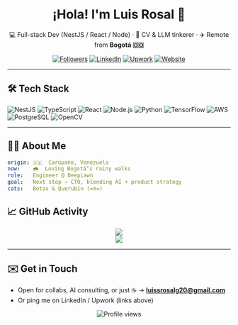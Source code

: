 
<h1 align="center">¡Hola! I'm Luis Rosal 👋</h1>
<p align="center">
  💻 Full-stack Dev (NestJS / React / Node) · 🧠 CV & LLM tinkerer · ✈️ Remote from <b>Bogotá 🇨🇴</b>
</p>

<p align="center">
  <a href="https://github.com/takove"><img src="https://img.shields.io/github/followers/takove?style=social" alt="Followers"></a>
  <a href="https://www.linkedin.com/in/luis-rosal-616057152?utm_source=share&utm_campaign=share_via&utm_content=profile&utm_medium=android_app"><img src="https://img.shields.io/badge/-LinkedIn-blue?logo=linkedin&logoColor=white" alt="LinkedIn"></a>
  <a href="https://www.upwork.com/freelancers/lrosal"><img src="https://img.shields.io/badge/Upwork-03A57F?logo=upwork&logoColor=white" alt="Upwork"></a>
  <a href="https://luisrosal.dev"><img src="https://img.shields.io/badge/Portfolio-000?logo=firefox-browser&logoColor=white" alt="Website"></a>
</p>

---

## 🛠 Tech Stack

![NestJS](https://img.shields.io/badge/nestjs-E0234E?style=for-the-badge&logo=nestjs&logoColor=white)
![TypeScript](https://img.shields.io/badge/typescript-3178C6?style=for-the-badge&logo=typescript&logoColor=white)
![React](https://img.shields.io/badge/react-20232A?style=for-the-badge&logo=react&logoColor=61DAFB)
![Node.js](https://img.shields.io/badge/node.js-3C873A?style=for-the-badge&logo=node.js&logoColor=white)
![Python](https://img.shields.io/badge/python-3776AB?style=for-the-badge&logo=python&logoColor=white)
![TensorFlow](https://img.shields.io/badge/TensorFlow-FF6F00?style=for-the-badge&logo=tensorflow&logoColor=white)
![AWS](https://img.shields.io/badge/AWS-232F3E?style=for-the-badge&logo=amazon-aws&logoColor=white)
![PostgreSQL](https://img.shields.io/badge/postgresql-316192?style=for-the-badge&logo=postgresql&logoColor=white)
![OpenCV](https://img.shields.io/badge/opencv-5C3EE8?style=for-the-badge&logo=opencv&logoColor=white)

---

## 🙋‍♂️ About Me

```yaml
origin: 🇻🇪  Carúpano, Venezuela
now:    🌧️  Loving Bogotá’s rainy walks
role:   Engineer @ DeepLawn
goal:   Next stop → CTO, blending AI + product strategy
cats:   Botas & Querubín (=ꈊ=)
```


## 📈 GitHub Activity

<p align="center">
  <img src="https://github-readme-stats.vercel.app/api?username=takove&show_icons=true&theme=transparent&hide_rank=true" />
  <br/>
  <img src="https://github-readme-stats.vercel.app/api/top-langs/?username=takove&layout=compact&theme=transparent&hide=jupyter%20notebook" />
</p>

---

## ✉️ Get in Touch

* Open for collabs, AI consulting, or just ☕ → **luissrosalg20@gmail.com**
* Or ping me on LinkedIn / Upwork (links above)

<p align="center">
  <img src="https://komarev.com/ghpvc/?username=takove&style=flat&color=orange" alt="Profile views">
</p>

